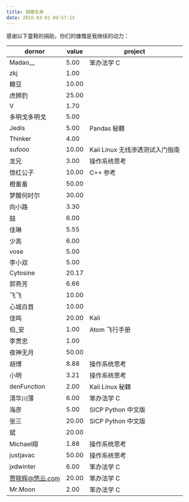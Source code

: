 ```yaml
---
title: 捐赠名单
date: 2016-03-01 09:57:13
---
```


感谢以下童鞋的捐助，你们的慷慨是我继续的动力：

| dornor | value | project |
| --- | --- | --- |
| Madao\_\_ | 5.00 | 笨办法学 C |
| zkj | 1.00 | |
| 糖豆 | 10.00 | |
| 虎狮豹 | 25.00 | |
| V | 1.70 | |
| 多明戈多明戈 | 5.00 | |
| Jedis | 5.00 | Pandas 秘籍 |
| Thinker | 4.00 |  |
| sufooo | 10.00 | Kali Linux 无线渗透测试入门指南 |
| 龙兄 | 3.00 | 操作系统思考 |
| 惊红公子 | 10.00 | C++ 参考 |
| 橙畜畜 | 50.00 | |
| 梦醒何时尔 | 30.00 | |
| 向小路 | 3.30 | |
| 喆 | 6.00 | |
| 佳琳 | 5.55 | |
| 少高 | 6.00 | |
| vose | 5.00 | |
| 李小双 | 5.00 | |
| Cytosine | 20.17 | |
| 郭燕芳 | 6.66 | |
| 飞飞 | 10.00 | |
| 心城白首 | 10.00 | |
| 佳鸣 | 20.00 | Kali |
| 伯_安 | 1.00 | Atom 飞行手册 |
| 李贯忠 | 1.00 | |
| 夜神无月 | 50.00 | |
| 胡博 | 8.88 | 操作系统思考 |
| 小明 | 3.21 | 操作系统思考 |
| denFunction | 2.00 | Kali Linux 秘籍 |
| 清华川薄 | 6.00 | 笨办法学 C |
| 海彦 | 5.00 | SICP Python 中文版 |
| 张三 | 20.00 | SICP Python 中文版 |
| 斌 | 20.00 | |
| Michael翔 | 1.88 | 操作系统思考 |
| justjavac | 50.00 | 操作系统思考 |
| jxdwinter | 6.00 | 笨办法学 C |
| 贾晓辉@悠云.com | 20.00 | 笨办法学 C |
| Mr.Moon | 2.00 | 笨办法学 C |